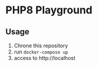 # PHP8 Playground

## Usage

1. Chrone this repository
2. run `docker-compose up`
3. access to http://localhost
